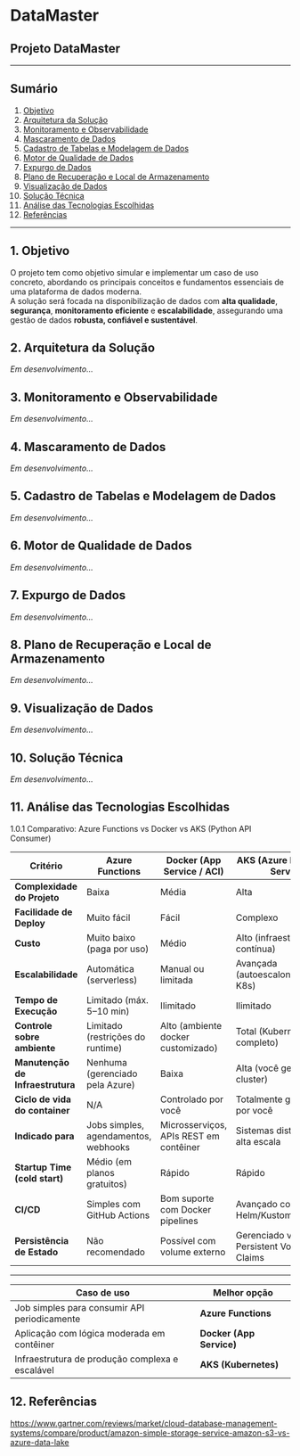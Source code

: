 # DataMaster

## Projeto DataMaster



---

## Sumário

1. [Objetivo](#objetivo)
2. [Arquitetura da Solução](#arquitetura-da-solução)
3. [Monitoramento e Observabilidade](#monitoramento-e-observabilidade)  
4. [Mascaramento de Dados](#mascaramento-de-dados)  
5. [Cadastro de Tabelas e Modelagem de Dados](#cadastro-de-tabelas-e-modelagem-de-dados)  
6. [Motor de Qualidade de Dados](#motor-de-qualidade-de-dados)  
7. [Expurgo de Dados](#expurgo-de-dados)  
8. [Plano de Recuperação e Local de Armazenamento](#plano-de-recuperação-e-local-de-armazenamento)  
9. [Visualização de Dados](#visualização-de-dados)
10. [Solução Técnica](#solução-técnica)
11. [Análise das Tecnologias Escolhidas](#análise-de-mercado-e-tecnologias-escolhidas)  
12. [Referências](#referências)
---

## 1. Objetivo

O projeto tem como objetivo simular e implementar um caso de uso concreto, abordando os principais conceitos e fundamentos essenciais de uma plataforma de dados moderna.  
A solução será focada na disponibilização de dados com **alta qualidade**, **segurança**, **monitoramento eficiente** e **escalabilidade**, assegurando uma gestão de dados **robusta, confiável e sustentável**.

## 2. Arquitetura da Solução
*Em desenvolvimento...*

## 3. Monitoramento e Observabilidade
*Em desenvolvimento...*

## 4. Mascaramento de Dados
*Em desenvolvimento...*

## 5. Cadastro de Tabelas e Modelagem de Dados
*Em desenvolvimento...*

## 6. Motor de Qualidade de Dados
*Em desenvolvimento...*

## 7. Expurgo de Dados
*Em desenvolvimento...*

## 8. Plano de Recuperação e Local de Armazenamento
*Em desenvolvimento...*

## 9. Visualização de Dados
*Em desenvolvimento...*

## 10. Solução Técnica
*Em desenvolvimento...*

## 11. Análise das Tecnologias Escolhidas

1.0.1 Comparativo: Azure Functions vs Docker vs AKS (Python API Consumer)

| Critério                        | Azure Functions                          | Docker (App Service / ACI)                | AKS (Azure Kubernetes Service)             |
|--------------------------------|-------------------------------------------|-------------------------------------------|--------------------------------------------|
| **Complexidade do Projeto**    | Baixa                                     | Média                                     | Alta                                       |
| **Facilidade de Deploy**       | Muito fácil                               | Fácil                                     | Complexo                                   |
| **Custo**                      | Muito baixo (paga por uso)                | Médio                                     | Alto (infraestrutura contínua)             |
| **Escalabilidade**             | Automática (serverless)                   | Manual ou limitada                        | Avançada (autoescalonamento via K8s)       |
| **Tempo de Execução**          | Limitado (máx. 5–10 min)                  | Ilimitado                                 | Ilimitado                                  |
| **Controle sobre ambiente**    | Limitado (restrições do runtime)          | Alto (ambiente docker customizado)        | Total (Kubernetes completo)                |
| **Manutenção de Infraestrutura** | Nenhuma (gerenciado pela Azure)         | Baixa                                     | Alta (você gerencia o cluster)             |
| **Ciclo de vida do container** | N/A                                       | Controlado por você                        | Totalmente gerenciado por você             |
| **Indicado para**              | Jobs simples, agendamentos, webhooks      | Microsserviços, APIs REST em contêiner    | Sistemas distribuídos, alta escala         |
| **Startup Time (cold start)**  | Médio (em planos gratuitos)               | Rápido                                    | Rápido                                     |
| **CI/CD**                      | Simples com GitHub Actions                | Bom suporte com Docker pipelines           | Avançado com Helm/Kustomize/DevOps         |
| **Persistência de Estado**     | Não recomendado                           | Possível com volume externo               | Gerenciado via Persistent Volume Claims    |

---
| Caso de uso                                       | Melhor opção              |
|--------------------------------------------------|---------------------------|
| Job simples para consumir API periodicamente     | **Azure Functions**     |
| Aplicação com lógica moderada em contêiner       | **Docker (App Service)**|
| Infraestrutura de produção complexa e escalável  | **AKS (Kubernetes)**    |


## 12. Referências

https://www.gartner.com/reviews/market/cloud-database-management-systems/compare/product/amazon-simple-storage-service-amazon-s3-vs-azure-data-lake


